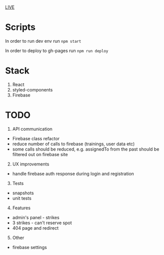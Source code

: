 [LIVE](https://golebiowskipj.github.io/fko/#/)

# Scripts

In order to run dev env run `npm start`

In order to deploy to gh-pages run `npm run deploy`

# Stack

1. React
2. styled-components
3. Firebase

# TODO

1. API communication

- Firebase class refactor
- reduce number of calls to firebase (trainings, user data etc)
- some calls should be reduced, e.g. assignedTo from the past should be filtered out on firebase site

2. UX improvements

- handle firebase auth response during login and registration

3. Tests

- snapshots
- unit tests

4. Features

- admin's panel - strikes
- 3 strikes - can't reserve spot
- 404 page and redirect

5. Other

- firebase settings
